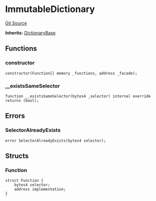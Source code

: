 # ImmutableDictionary
[Git Source](https://github.com/metacontract/mc/blob/d41f04df9ea19494be75c66f344b8104caf03cd2/resources/devkit/api-reference/Flattened.sol)

**Inherits:**
[DictionaryBase](/resources/devkit/api-reference/Flattened.sol/abstract.DictionaryBase)


## Functions
### constructor


```solidity
constructor(Function[] memory _functions, address _facade);
```

### __existsSameSelector


```solidity
function __existsSameSelector(bytes4 _selector) internal override returns (bool);
```

## Errors
### SelectorAlreadyExists

```solidity
error SelectorAlreadyExists(bytes4 selector);
```

## Structs
### Function

```solidity
struct Function {
    bytes4 selector;
    address implementation;
}
```

